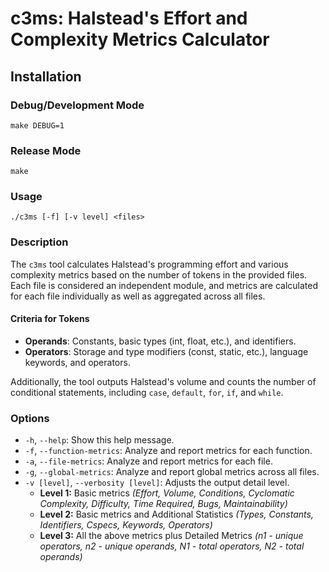 # c3ms: Halstead's Effort and Complexity Metrics Calculator

## Installation

### Debug/Development Mode

```shell
make DEBUG=1
```

### Release Mode

```shell
make
```

### Usage

```shell
./c3ms [-f] [-v level] <files>
```

### Description 

The `c3ms` tool calculates Halstead's programming effort and various complexity metrics based on the number of tokens in the provided files. Each file is considered an independent module, and metrics are calculated for each file individually as well as aggregated across all files.

#### Criteria for Tokens

- **Operands**: Constants, basic types (int, float, etc.), and identifiers.
- **Operators**: Storage and type modifiers (const, static, etc.), language keywords, and operators.

Additionally, the tool outputs Halstead's volume and counts the number of conditional statements, including `case`, `default`, `for`, `if`, and `while`.

### Options

- `-h`, `--help`: Show this help message.
- `-f`, `--function-metrics`: Analyze and report metrics for each function.
- `-a`, `--file-metrics`: Analyze and report metrics for each file.
- `-g`, `--global-metrics`: Analyze and report global metrics across all files.
- `-v [level]`, `--verbosity [level]`: Adjusts the output detail level.
  - **Level 1:** Basic metrics _(Effort, Volume, Conditions, Cyclomatic Complexity, Difficulty, Time Required, Bugs, Maintainability)_
  - **Level 2:** Basic metrics and Additional Statistics _(Types, Constants, Identifiers, Cspecs, Keywords, Operators)_
  - **Level 3:** All the above metrics plus Detailed Metrics _(n1 - unique operators, n2 - unique operands, N1 - total operators, N2 - total operands)_
  